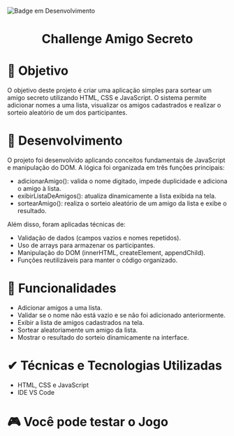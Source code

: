 ![Badge em Desenvolvimento](http://img.shields.io/static/v1?label=STATUS&message=FINALIZADO&color=GREEN&style=for-the-badge)
<h1 align="center"> Challenge Amigo Secreto </h1>

# 📎 Objetivo
O objetivo deste projeto é criar uma aplicação simples para sortear um amigo secreto utilizando HTML, CSS e JavaScript.
O sistema permite adicionar nomes a uma lista, visualizar os amigos cadastrados e realizar o sorteio aleatório de um dos participantes.

# 📝 Desenvolvimento
O projeto foi desenvolvido aplicando conceitos fundamentais de JavaScript e manipulação do DOM.
A lógica foi organizada em três funções principais:
* adicionarAmigo(): valida o nome digitado, impede duplicidade e adiciona o amigo à lista.
* exibirListaDeAmigos(): atualiza dinamicamente a lista exibida na tela.
* sortearAmigo(): realiza o sorteio aleatório de um amigo da lista e exibe o resultado.

Além disso, foram aplicadas técnicas de:
* Validação de dados (campos vazios e nomes repetidos).
* Uso de arrays para armazenar os participantes.
* Manipulação do DOM (innerHTML, createElement, appendChild).
* Funções reutilizáveis para manter o código organizado.

# 🔨 Funcionalidades
* Adicionar amigos a uma lista.
* Validar se o nome não está vazio e se não foi adicionado anteriormente.
* Exibir a lista de amigos cadastrados na tela.
* Sortear aleatoriamente um amigo da lista.
* Mostrar o resultado do sorteio dinamicamente na interface.

# ✔ Técnicas e Tecnologias Utilizadas
* HTML, CSS e JavaScript
* IDE VS Code

# 🎮 Você pode testar o Jogo
